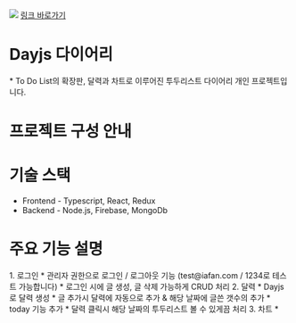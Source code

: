 
<img src="https://postfiles.pstatic.net/MjAyMjEyMDVfMjI1/MDAxNjcwMjM3NzU2OTgx.-uz0nmC-qcul-z9KGhN5AFYkcu5aCvyzygTjRjAoBXog.NUXP3aBujTKt2aRJeR4Snx8wMF8J61O-Oy3GPMY6Suwg.GIF.home124/125.gif?type=w773">
<a href="#" about="blank">링크 바로가기</a>

<h1>Dayjs 다이어리</h1>
* To Do List의 확장판, 달력과 차트로 이루어진 투두리스트 다이어리 개인 프로젝트입니다.

<h1>프로젝트 구성 안내</h1>

<h1>기술 스택</h1>
<ul>
  <li>Frontend - Typescript, React, Redux</li>
  <li>Backend - Node.js, Firebase, MongoDb</li>
</ul>

<h1>주요 기능 설명</h1>
1. 로그인
* 관리자 권한으로 로그인 / 로그아웃 기능 (test@iafan.com / 1234로 테스트 가능합니다)
* 로그인 시에 글 생성, 글 삭제 가능하게 CRUD 처리
2. 달력
* Dayjs 로 달력 생성
* 글 추가시 달력에 자동으로 추가 & 해당 날짜에 글쓴 갯수의 추가
* today 기능 추가
* 달력 클릭시 해당 날짜의 투두리스트 볼 수 있게끔 처리
3. 차트
* 
